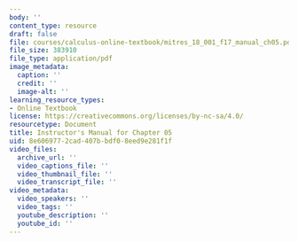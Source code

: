 ```yaml
---
body: ''
content_type: resource
draft: false
file: courses/calculus-online-textbook/mitres_18_001_f17_manual_ch05.pdf
file_size: 383910
file_type: application/pdf
image_metadata:
  caption: ''
  credit: ''
  image-alt: ''
learning_resource_types:
- Online Textbook
license: https://creativecommons.org/licenses/by-nc-sa/4.0/
resourcetype: Document
title: Instructor's Manual for Chapter 05
uid: 8e606977-2cad-407b-bdf0-8eed9e281f1f
video_files:
  archive_url: ''
  video_captions_file: ''
  video_thumbnail_file: ''
  video_transcript_file: ''
video_metadata:
  video_speakers: ''
  video_tags: ''
  youtube_description: ''
  youtube_id: ''
---
```

